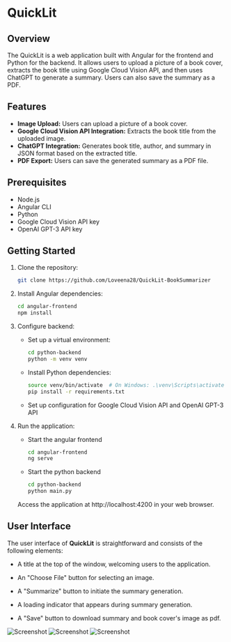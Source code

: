 # QuickLit

## Overview

The QuickLit is a web application built with Angular for the frontend and Python for the backend. It allows users to upload a picture of a book cover, extracts the book title using Google Cloud Vision API, and then uses ChatGPT to generate a summary. Users can also save the summary as a PDF.

## Features

- **Image Upload:** Users can upload a picture of a book cover.
- **Google Cloud Vision API Integration:** Extracts the book title from the uploaded image.
- **ChatGPT Integration:** Generates book title, author, and summary in JSON format based on the extracted title.
- **PDF Export:** Users can save the generated summary as a PDF file.

## Prerequisites

- Node.js
- Angular CLI
- Python
- Google Cloud Vision API key
- OpenAI GPT-3 API key

## Getting Started

1. Clone the repository:

   ```bash
   git clone https://github.com/Loveena28/QuickLit-BookSummarizer
2. Install Angular dependencies:
    
    ```bash
    cd angular-frontend
    npm install
3. Configure backend:
    - Set up a virtual environment:
        ```bash
        cd python-backend
        python -m venv venv
        ```
    - Install Python dependencies:
        ```bash
        source venv/bin/activate  # On Windows: .\venv\Scripts\activate
        pip install -r requirements.txt
        ```
    - Set up configuration for Google Cloud Vision API and OpenAI GPT-3 API
4. Run the application:
    - Start the angular frontend
        ```bash
        cd angular-frontend
        ng serve
        ```
    - Start the python backend
        ```bash
        cd python-backend
        python main.py
        ```
    Access the application at http://localhost:4200 in your web browser.

## User Interface

The user interface of **QuickLit** is straightforward and consists of the following elements:

- A title at the top of the window, welcoming users to the application.

- An "Choose File" button for selecting an image.

- A "Summarize" button to initiate the summary generation.

- A loading indicator that appears during summary generation.

- A "Save" button to download summary and book cover's image as pdf.

![Screenshot](snapshots/home.png)
![Screenshot](snapshots/summary.png)
![Screenshot](snapshots/export.png)
